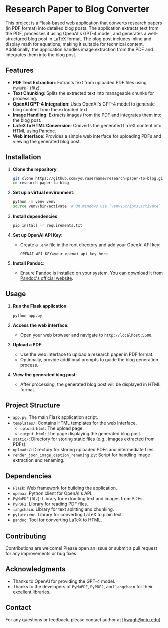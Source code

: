 # Research Paper to Blog Converter

This project is a Flask-based web application that converts research papers (in PDF format) into detailed blog posts. The application extracts text from the PDF, processes it using OpenAI's GPT-4 model, and generates a well-structured blog post in LaTeX format. The blog post includes inline and display math for equations, making it suitable for technical content. Additionally, the application handles image extraction from the PDF and integrates them into the blog post.

## Features

- **PDF Text Extraction**: Extracts text from uploaded PDF files using `PyMuPDF` (fitz).
- **Text Chunking**: Splits the extracted text into manageable chunks for processing.
- **OpenAI GPT-4 Integration**: Uses OpenAI's GPT-4 model to generate blog content from the extracted text.
- **Image Handling**: Extracts images from the PDF and integrates them into the blog post.
- **LaTeX to HTML Conversion**: Converts the generated LaTeX content into HTML using Pandoc.
- **Web Interface**: Provides a simple web interface for uploading PDFs and viewing the generated blog post.

## Installation

1. **Clone the repository**:
   ```bash
   git clone https://github.com/yourusername/research-paper-to-blog.git
   cd research-paper-to-blog
   ```

2. **Set up a virtual environment**:
   ```bash
   python -m venv venv
   source venv/bin/activate  # On Windows use `venv\Scripts\activate`
   ```

3. **Install dependencies**:
   ```bash
   pip install -r requirements.txt
   ```

4. **Set up OpenAI API Key**:
   - Create a `.env` file in the root directory and add your OpenAI API key:
     ```plaintext
     OPENAI_API_KEY=your_openai_api_key_here
     ```

5. **Install Pandoc**:
   - Ensure Pandoc is installed on your system. You can download it from [Pandoc's official website](https://pandoc.org/installing.html).

## Usage

1. **Run the Flask application**:
   ```bash
   python app.py
   ```

2. **Access the web interface**:
   - Open your web browser and navigate to `http://localhost:5600`.

3. **Upload a PDF**:
   - Use the web interface to upload a research paper in PDF format.
   - Optionally, provide additional prompts to guide the blog generation process.

4. **View the generated blog post**:
   - After processing, the generated blog post will be displayed in HTML format.

## Project Structure

- `app.py`: The main Flask application script.
- `templates/`: Contains HTML templates for the web interface.
  - `upload.html`: The upload page.
  - `output.html`: The page displaying the generated blog post.
- `static/`: Directory for storing static files (e.g., images extracted from PDFs).
- `uploads/`: Directory for storing uploaded PDFs and intermediate files.
- `render_json_image_caption_renaming.py`: Script for handling image extraction and renaming.

## Dependencies

- `Flask`: Web framework for building the application.
- `openai`: Python client for OpenAI's API.
- `PyMuPDF` (fitz): Library for extracting text and images from PDFs.
- `PyPDF2`: Library for reading PDF files.
- `langchain`: Library for text splitting and chunking.
- `pylatexenc`: Library for converting LaTeX to plain text.
- `pandoc`: Tool for converting LaTeX to HTML.

## Contributing

Contributions are welcome! Please open an issue or submit a pull request for any improvements or bug fixes.

## Acknowledgments

- Thanks to OpenAI for providing the GPT-4 model.
- Thanks to the developers of `PyMuPDF`, `PyPDF2`, and `langchain` for their excellent libraries.

## Contact

For any questions or feedback, please contact author at [hwagh@mtu.edu].

